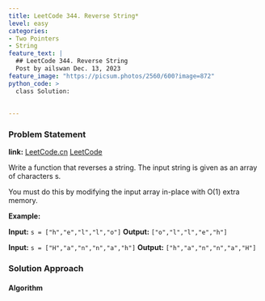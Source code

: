 ```yaml
---
title: LeetCode 344. Reverse String*
level: easy
categories:
- Two Pointers
- String
feature_text: |
  ## LeetCode 344. Reverse String
  Post by ailswan Dec. 13, 2023
feature_image: "https://picsum.photos/2560/600?image=872"
python_code: >
  class Solution:
      
         
---
```


### Problem Statement
**link:**
[LeetCode.cn](https://leetcode.cn/problems/reverse-string/)
[LeetCode](https://leetcode.com/problems/reverse-string/)

Write a function that reverses a string. The input string is given as an array of characters s.

You must do this by modifying the input array in-place with O(1) extra memory.
 
**Example:**

**Input:** `s = ["h","e","l","l","o"]`
**Output:** `["o","l","l","e","h"]`
 
**Input:** `s = ["H","a","n","n","a","h"]`
**Output:** `["h","a","n","n","a","H"]`

### Solution Approach
 

#### Algorithm
 